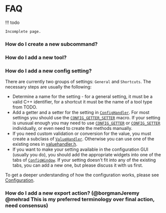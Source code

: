 
# FAQ

!!! todo

    Incomplete page.

### How do I create a new subcommand?

### How do I add a new tool?

### How do I add a new config setting?

There are currently two groups of settings: `General` and `Shortcuts`.
The necessary steps are usually the following:

- Determine a name for the setting - for a general setting, it must be a valid
  C++ identifier, for a shortcut it must be the name of a tool type from TODO.
- Add a getter and a setter for the setting in [`ConfigHandler`][ConfigHandler].
  For most settings you should use the
  [`CONFIG_GETTER_SETTER`][CONFIG_GETTER_SETTER] macro. If your setting is
  unusual enough you may need to use [`CONFIG_GETTER`][CONFIG_GETTER] or
  [`CONFIG_SETTER`][CONFIG_SETTER] individually, or even need to create the
  methods manually.
- If you need custom validation or conversion for the value, you must create a
  subclass of [`ValueHandler`][ValueHandler]. Otherwise you can use one of the
  existing ones in [valuehandler.h][].
- If you want to make your setting available in the configuration GUI (usually
  you do), you should add the appropriate widgets into one of the tabs of
  [`ConfigWindow`][ConfigWindow]. If your setting doesn't fit into any of the
  existing tabs, you can add a new one, but please discuss it with us first.

To get a deeper understanding of how the configuration works, please see
[Configuration][config].

### How do I add a new export action? (@borgmanJeremy @mehrad This is my preferred terminology over final action, need consensus)

[config]: index.md#configuration
[confighandler.h]: flameshot/confighandler_8h
[confighandler.cpp]: flameshot/confighandler_8cpp
[valuehandler.h]: flameshot/valuehandler_8h
[ValueHandler]: flameshot/classValueHandler
[ConfigHandler]: flameshot/classConfigHandler
[ConfigWindow]: flameshot/classConfigWindow
[CONFIG_GETTER_SETTER]: flameshot/confighandler_8h/#define-config_getter_setter
[CONFIG_GETTER]: flameshot/confighandler_8h/#define-config_getter
[CONFIG_SETTER]: flameshot/confighandler_8h/#define-config_setter

